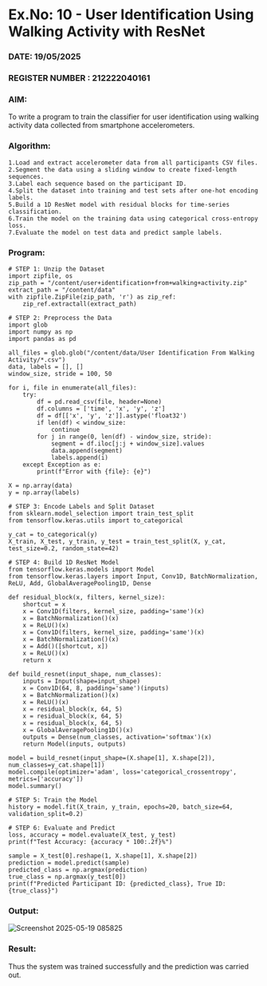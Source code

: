 # Ex.No: 10 - User Identification Using Walking Activity with ResNet
### DATE: 19/05/2025                                                                           
### REGISTER NUMBER : 212222040161
### AIM: 
To write a program to train the classifier for user identification using walking activity data collected from smartphone accelerometers.

###  Algorithm:
```
1.Load and extract accelerometer data from all participants CSV files.
2.Segment the data using a sliding window to create fixed-length sequences.
3.Label each sequence based on the participant ID.
4.Split the dataset into training and test sets after one-hot encoding labels.
5.Build a 1D ResNet model with residual blocks for time-series classification.
6.Train the model on the training data using categorical cross-entropy loss.
7.Evaluate the model on test data and predict sample labels.
```

### Program:
```
# STEP 1: Unzip the Dataset
import zipfile, os
zip_path = "/content/user+identification+from+walking+activity.zip"
extract_path = "/content/data"
with zipfile.ZipFile(zip_path, 'r') as zip_ref:
    zip_ref.extractall(extract_path)

# STEP 2: Preprocess the Data
import glob
import numpy as np
import pandas as pd

all_files = glob.glob("/content/data/User Identification From Walking Activity/*.csv")
data, labels = [], []
window_size, stride = 100, 50

for i, file in enumerate(all_files):
    try:
        df = pd.read_csv(file, header=None)
        df.columns = ['time', 'x', 'y', 'z']
        df = df[['x', 'y', 'z']].astype('float32')
        if len(df) < window_size:
            continue
        for j in range(0, len(df) - window_size, stride):
            segment = df.iloc[j:j + window_size].values
            data.append(segment)
            labels.append(i)
    except Exception as e:
        print(f"Error with {file}: {e}")

X = np.array(data)
y = np.array(labels)

# STEP 3: Encode Labels and Split Dataset
from sklearn.model_selection import train_test_split
from tensorflow.keras.utils import to_categorical

y_cat = to_categorical(y)
X_train, X_test, y_train, y_test = train_test_split(X, y_cat, test_size=0.2, random_state=42)

# STEP 4: Build 1D ResNet Model
from tensorflow.keras.models import Model
from tensorflow.keras.layers import Input, Conv1D, BatchNormalization, ReLU, Add, GlobalAveragePooling1D, Dense

def residual_block(x, filters, kernel_size):
    shortcut = x
    x = Conv1D(filters, kernel_size, padding='same')(x)
    x = BatchNormalization()(x)
    x = ReLU()(x)
    x = Conv1D(filters, kernel_size, padding='same')(x)
    x = BatchNormalization()(x)
    x = Add()([shortcut, x])
    x = ReLU()(x)
    return x

def build_resnet(input_shape, num_classes):
    inputs = Input(shape=input_shape)
    x = Conv1D(64, 8, padding='same')(inputs)
    x = BatchNormalization()(x)
    x = ReLU()(x)
    x = residual_block(x, 64, 5)
    x = residual_block(x, 64, 5)
    x = residual_block(x, 64, 5)
    x = GlobalAveragePooling1D()(x)
    outputs = Dense(num_classes, activation='softmax')(x)
    return Model(inputs, outputs)

model = build_resnet(input_shape=(X.shape[1], X.shape[2]), num_classes=y_cat.shape[1])
model.compile(optimizer='adam', loss='categorical_crossentropy', metrics=['accuracy'])
model.summary()

# STEP 5: Train the Model
history = model.fit(X_train, y_train, epochs=20, batch_size=64, validation_split=0.2)

# STEP 6: Evaluate and Predict
loss, accuracy = model.evaluate(X_test, y_test)
print(f"Test Accuracy: {accuracy * 100:.2f}%")

sample = X_test[0].reshape(1, X.shape[1], X.shape[2])
prediction = model.predict(sample)
predicted_class = np.argmax(prediction)
true_class = np.argmax(y_test[0])
print(f"Predicted Participant ID: {predicted_class}, True ID: {true_class}")
```

### Output:
![Screenshot 2025-05-19 085825](https://github.com/user-attachments/assets/d6f52612-63a1-4f60-b184-29d125ccb411)


### Result:
Thus the system was trained successfully and the prediction was carried out.

